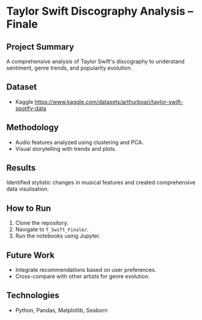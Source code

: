# Taylor Swift Discography Analysis – Finale

## Project Summary
A comprehensive analysis of Taylor Swift's discography to understand sentiment, genre trends, and popularity evolution.

## Dataset
- Kaggle https://www.kaggle.com/datasets/arthurboari/taylor-swift-spotify-data

## Methodology
- Audio features analyzed using clustering and PCA.
- Visual storytelling with trends and plots.

## Results
Identified stylistic changes in musical features and created comprehensive data visulisation.

## How to Run
1. Clone the repository.
2. Navigate to `T_Swift_Finale/`.
3. Run the notebooks using Jupyter.

## Future Work
- Integrate recommendations based on user preferences.
- Cross-compare with other artists for genre evolution.

## Technologies
- Python, Pandas, Matplotlib, Seaborn

